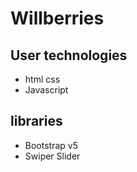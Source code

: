 # Willberries
## User technologies
- html
 css
- Javascript
## libraries
- Bootstrap v5
- Swiper Slider

